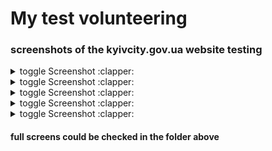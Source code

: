 # My test volunteering

### screenshots of the kyivcity.gov.ua website  testing

<details>
<summary>toggle Screenshot :clapper:</summary>
<br>

![popup](screens/1.jpg)
</details>
<details>
<summary>toggle Screenshot :clapper:</summary>
<br>

![popup](screens/2.jpg)
</details>
<details>
<summary>toggle Screenshot :clapper:</summary>
<br>

![popup](screens/3.jpg)
</details>
<details>
<summary>toggle Screenshot :clapper:</summary>
<br>

![popup](screens/4.jpg)
</details>
<details>
<summary>toggle Screenshot :clapper:</summary>
<br>

![popup](screens/5.jpg)
</details>

#### full screens could be checked in the folder above